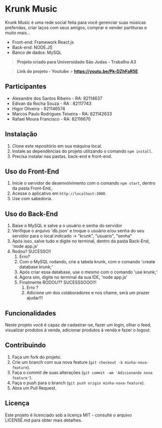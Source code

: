 # Krunk Music

Krunk Music é uma rede social feita para você gerenciar suas músicas preferidas, criar laços com seus amigos, comprar e vender partituras e muito mais...

- Front-end: Framework React.js
- Back-end: NODE.JS
- Banco de dados: MySQL

>**Projeto criado para Universidade São Judas - Trabalho A3**

>**Link do projeto - Youtube** > **https://youtu.be/Pk-DZhFaR5E**

## Participantes

- Alexandre dos Santos Ribeiro - RA: 82114637
- Edivan da Rocha Souza - RA : 82117743
- Higor Oliveira - 821146574
- Marcos Paulo Rodrigues Teixeira - RA: 821142633
- Rafael Moura Francisco - RA: 82116670

## Instalação

1. Clone este repositório em sua máquina local.
2. Instale as dependências do projeto utilizando o comando `npm install`.
3. Precisa instalar nas pastas, back-end e front-end.

## Uso do Front-End

1. Inicie o servidor de desenvolvimento com o comando `npm start`, dentro da pasta Front-End,.
2. Acesse o aplicativo em `http://localhost:3000`.
3. Use com sabedoria.

## Uso do Back-End
1. Baixe o MySQL e salve a o usuário e senha do servidor
2. Verifique o arquivo 'db.json' e troque o usuário e/ou senha do seu servidor para o local indicado -> "krunk", "usuario", "senha"
3. Após isso, salve tudo e digite no terminal, dentro da pasta Back-End, 'node app.js'
4. Rodou? SUCESSO!! 
   1. Erro? 
   2. Com o MySQL rodando, crie a tabela krunk, com o comando 'create database krunk;'
   3. Após criar essa database, use o mesmo com o comando 'use krunk;'
   4. Agora sim, digite no terminal da sua IDE, 'node app.js'
   5. Finalmente RODOU?? SUCESSSOOO!!!
      1. Erro ? 
      2. Adicione um dos colaboradores e nos chame, será um prazer ajudar!!!


## Funcionalidades

Neste projeto você é capaz de cadastrar-se, fazer um login, olhar o feed, visualizar produtos à venda, adicionar produtos à venda e fazer o logout.

## Contribuindo

1. Faça um fork do projeto.
2. Crie um branch com sua nova feature (`git checkout -b minha-nova-feature`).
3. Faça o commit de suas alterações (`git commit -am 'Adicionando nova feature'`).
4. Faça o push para o branch (`git push origin minha-nova-feature`).
5. Abra um Pull Request.

## Licença

Este projeto é licenciado sob a licença MIT - consulte o arquivo LICENSE.md para obter mais detalhes.
